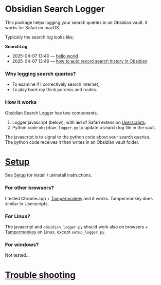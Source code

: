 # Obsidian Search Logger

This package helps logging your search queries in an Obsidian vault. It works for Safari on macOS.

Typically the search log looks like;

  **SearchLog**
  - 2025-04-07 13:40 — [hello world](https://www.google.com/search?client=safari&rls=en&q=hello+world&ie=UTF-8&oe=UTF-8)
  - 2025-04-07 13:49 — [how to auto record search history in Obsidian](https://www.google.com/search?q=how+to+auto+record+search+history+in+Obsidian)

### Why logging search queries?

- To examine if I correctively search Internet,
- To play back my think porcess and routes.
### How it works

Obsidian Search Logger has two components.

1. Logger javascript (below), with aid of Safari extension [Userscripts](https://apps.apple.com/jp/app/userscripts/id1463298887).
2. Python code `obsidian_logger.py` to update a search log file in the vault.

The javascript is to signal to the python code about your search queries. 
The python code receives it then writes in an Obsidian vault folder.

# [Setup](Docs/Setup.md)

See [Setup](Docs/Setup.md) for install / uninstall instructions.
### For other browsers?

I tested Chrome.app + [Tampermonkey](https://www.tampermonkey.net) and it works. Tampermonkey does similar to Userscripts.

### For Linux?

The javascript and `obsidian_logger.py` should work also on browsers + [Tampermonkey](https://www.tampermonkey.net) on Linux, except `setup_logger.py`.

### For windows?

Not tested...

# [Trouble shooting](Docs/Trouble_shooting.md)